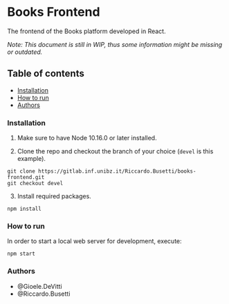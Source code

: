 # Books Frontend

The frontend of the Books platform developed in React.

_Note: This document is still in WIP, thus some information might be missing or outdated._

## Table of contents

* [Installation](#installation)
* [How to run](#how-to-run)
* [Authors](#authors)

### Installation

1. Make sure to have Node 10.16.0 or later installed.

2. Clone the repo and checkout the branch of your choice (`devel` is this example).

```shell
git clone https://gitlab.inf.unibz.it/Riccardo.Busetti/books-frontend.git
git checkout devel
```

3. Install required packages.

```shell
npm install
```

### How to run

In order to start a local web server for development, execute:

```shell
npm start
```

### Authors

* @Gioele.DeVitti
* @Riccardo.Busetti
